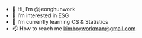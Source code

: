 - 👋 Hi, I’m @jeonghunwork
- 👀 I’m interested in ESG
- 🌱 I’m currently learning CS & Statistics
- 📫 How to reach me kimboyworkman@gmail.com

<!---
jeonghunwork/jeonghunwork is a ✨ special ✨ repository because its `README.md` (this file) appears on your GitHub profile.
You can click the Preview link to take a look at your changes.
--->
